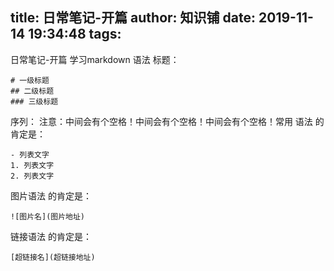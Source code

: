 title: 日常笔记-开篇
author: 知识铺
date: 2019-11-14 19:34:48
tags:
---
日常笔记-开篇
学习markdown 语法
标题：
```
# 一级标题
## 二级标题
### 三级标题
```
序列：
注意：中间会有个空格！中间会有个空格！中间会有个空格！常用 语法 的肯定是：
```
- 列表文字
1. 列表文字
2. 列表文字
```
图片语法 的肯定是：
```
![图片名](图片地址)
```

链接语法 的肯定是：
```
[超链接名](超链接地址)
```